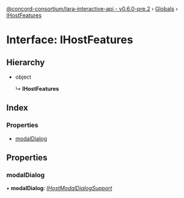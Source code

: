 [@concord-consortium/lara-interactive-api - v0.6.0-pre.2](../README.md) › [Globals](../globals.md) › [IHostFeatures](ihostfeatures.md)

# Interface: IHostFeatures

## Hierarchy

* object

  ↳ **IHostFeatures**

## Index

### Properties

* [modalDialog](ihostfeatures.md#modaldialog)

## Properties

###  modalDialog

• **modalDialog**: *[IHostModalDialogSupport](ihostmodaldialogsupport.md)*
